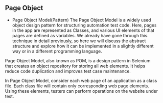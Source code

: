 ## Page Object

- Page Object Model(Pattern)
The Page Object Model is a widely used object design pattern for structuring automation test code. Here, pages in the app are represented as Classes, and various UI elements of that pages are defined as variables. We already have gone through this technique in detail previously, so here we will discuss the abstract structure and explore how it can be implemented in a slightly different way or in a different programming language.


Page Object Model, also known as POM, is a design pattern in Selenium that creates an object repository for storing all web elements. It helps reduce code duplication and improves test case maintenance.

In Page Object Model, consider each web page of an application as a class file. Each class file will contain only corresponding web page elements. Using these elements, testers can perform operations on the website under test.
